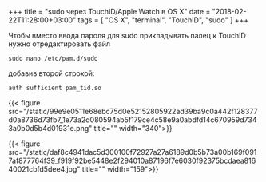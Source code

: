 +++
title = "sudo через TouchID/Apple Watch в OS X"
date = "2018-02-22T11:28:00+03:00"
tags = [
    "OS X",
    "terminal",
    "TouchID",
    "sudo"
]
+++

Чтобы вместо ввода пароля для sudo прикладывать палец к TouchID нужно отредактировать файл

```
sudo nano /etc/pam.d/sudo
```

добавив второй строкой:

```
auth sufficient pam_tid.so
```

<!--more-->

{{< figure src="/static/99e9e0511e68ebc75d0e52152805922ad39ba9c0a442f128377d0a8736d73fb7_1e73a2d080594ab5f179ce4c58e9a0abdfd14c670959d7343a0b0d5b4d01931e.png" title="" width="340">}}

{{< figure src="/static/daf8c4941dac5d300100f72927a27a6189d0b5b73a00b169f0917af877764f39_f919f92be5448e2f294010a87196f7e6030f92375bcdaea81640021cbfd5dee4.jpg" title="" width="159">}}
                        